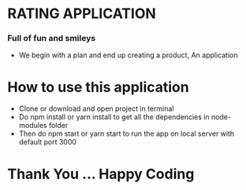 # RATING APPLICATION

### Full of fun and smileys

- We begin with a plan and end up creating a product, An application

# How to use this application

- Clone or download and open project in terminal
- Do npm install  or yarn install to get all the dependencies in node-modules folder
- Then do npm start or yarn start to run the app on local server with default port 3000

# Thank You ... Happy Coding
  
